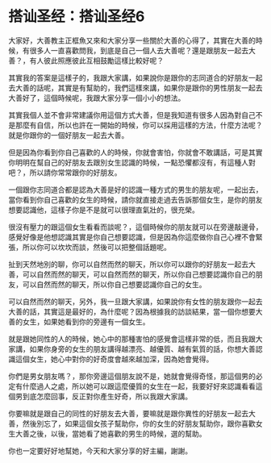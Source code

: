 # 搭讪圣经：搭讪圣经6

大家好，大善教主正框魚又來和大家分享一些關於大善的心得了，其實在大善的時候，有很多人一直喜歡問我，到底是自己一個人去大善呢？還是跟朋友一起去大善？，有人彼此照應彼此互相鼓勵這樣比較好呢？

其實我的答案是這樣子的，我跟大家講，如果說你是跟你的志同道合的好朋友一起去大善的話呢，其實是有幫助的，我們這樣來講，如果你是跟你的男性朋友一起去大善好了，這個時候呢，我跟大家分享一個小小的想法。

其實我個人並不會非常建議你用這個方式大善，但是我知道有很多人因為對自己不是那麼有自信，所以也許在一開始的時候，你可以採用這樣的方法，什麼方法呢？就是你跟你的一個好朋友一起去大善。

但是因為你看到你自己喜歡的人的時候，你就會害怕，你就會不敢講話，可是其實你明明在幫自己的好朋友去跟別女生認識的時候，一點恐懼都沒有，有這種人對吧？，所以請你常常跟你的好朋友。

一個跟你志同道合都是認為大善是好的認識一種方式的男生的朋友呢，一起出去，當你看到你自己喜歡的女生的時候，請你就直接走過去告訴那個女生，是你的朋友想要認識他，這樣子你是不是就可以很理直氣壯的，很充榮。

很沒有壓力的跟這個女生看看而談呢？，這個時候你的朋友就可以在旁邊敲邊骨，感覺好像是他想認識其實是你自己想要認識，但是因為你這麼做你自己心裡不會緊張，所以你可以坎坎而談，然後可以把整個話題呢。

扯到天然地別的聊，你可以自然而然的聊天，所以你可以跟你的好朋友一起去大善，可以自然而然的聊天，可以自然而然的聊天，所以你自己想要認識你自己的朋友，可以自然而然的聊天，所以你自己想要認識你自己的女生。

可以自然而然的聊天，另外，我一旦跟大家講，如果說你有女性的朋友跟你一起去大善的話，其實這是最好的，為什麼呢？因為根據我的訪談結果，當一個你想要大善的女生，如果她看到你的旁邊有一個女生。

就是跟她同性的人的時候，她心中的那種害怕的感覺會這樣非常的低，而且我跟大家講，如果你身旁的女生的朋友講得越漂亮、越優質、越有氣質的話，你想大善認識這個女生，她心中對你的好奇度會越來越加深，因為她會覺得。

你們是男女朋友嗎？，那你旁邊這個朋友說不是，她就會覺得奇怪，那這個男的必定有什麼過人之處，所以她可以跟這麼優質的女生在一起，我要好好來認識看看這個男到底怎麼回事，反正對你產生好奇，所以我跟大家講。

你要嘛就是跟自己的同性的好朋友去大善，要嘛就是跟你異性的好朋友一起去大善，然後別忘了，如果這個女孩子幫助你，你的女生的好朋友幫助你，跟你喜歡女生大善之後，以後，當她看了她喜歡的男生的時候，選的幫助。

你也一定要好好地幫她，今天和大家分享的好主編，謝謝。